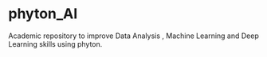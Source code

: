 # phyton_AI
Academic repository to improve Data Analysis , Machine Learning and Deep Learning skills using phyton.

